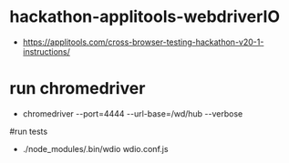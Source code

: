 # hackathon-applitools-webdriverIO
- https://applitools.com/cross-browser-testing-hackathon-v20-1-instructions/

# run chromedriver
 - chromedriver --port=4444 --url-base=/wd/hub --verbose

 #run tests
  - ./node_modules/.bin/wdio wdio.conf.js

